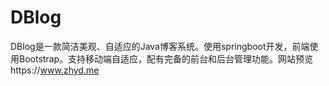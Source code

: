 # DBlog
DBlog是一款简洁美观、自适应的Java博客系统。使用springboot开发，前端使用Bootstrap。支持移动端自适应，配有完备的前台和后台管理功能。网站预览https://www.zhyd.me

